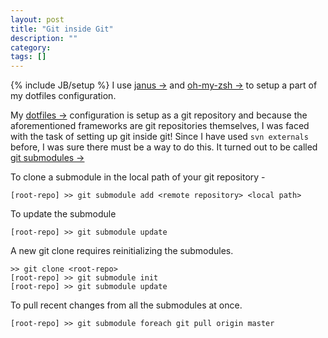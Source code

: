 ```yaml
---
layout: post
title: "Git inside Git"
description: ""
category: 
tags: []
---
```

{% include JB/setup %}
I use [janus &rarr;](https://github.com/carlhuda/janus) and
[oh-my-zsh &rarr;](https://github.com/robbyrussell/oh-my-zsh/) 
to setup a part of my dotfiles configuration.

My [dotfiles &rarr;](https://github.com/vbajpai/dotfiles/) configuration
is setup as a git repository and because the aforementioned frameworks
are git repositories themselves, I was faced with the task of setting up
git inside git! Since I have used `svn externals` before, I was sure
there must be a way to do this. It turned out to be called [git
submodules &rarr;](http://git-scm.com/book/en/Git-Tools-Submodules)

To clone a submodule in the local path of your git repository -

	[root-repo] >> git submodule add <remote repository> <local path>
	
To update the submodule 

	[root-repo] >> git submodule update

A new git clone requires reinitializing the submodules.

	>> git clone <root-repo>
	[root-repo] >> git submodule init
	[root-repo] >> git submodule update 

To pull recent changes from all the submodules at once.
  
	[root-repo] >> git submodule foreach git pull origin master
